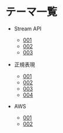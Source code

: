 # テーマ一覧

* Stream API
	* [001](/StreamAPI/001/StreamAPI_001.html)
	* [002](/StreamAPI/002/StreamAPI_002.html)
	* [003](/StreamAPI/003/StreamAPI_003.html)

* 正規表現
	* [001](/RegularExpression/001/RegularExpression_001.html)
	* [002](/RegularExpression/002/RegularExpression_002.html)
	* [003](/RegularExpression/003/RegularExpression_003.html)
	* [004](/RegularExpression/004/RegularExpression_004.html)

* AWS
	* [001](/StartAWS/001/StartAWS_001.html)
	* [002](/StartAWS/001/StartAWS_001.html)